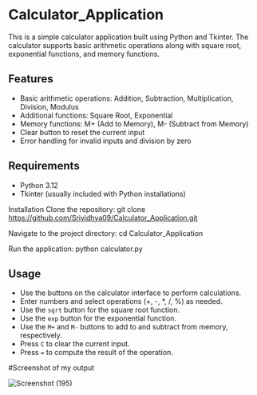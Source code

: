 # Calculator_Application

This is a simple calculator application built using Python and Tkinter. The calculator supports basic arithmetic operations along with square root, exponential functions, and memory functions.

## Features

- Basic arithmetic operations: Addition, Subtraction, Multiplication, Division, Modulus
- Additional functions: Square Root, Exponential
- Memory functions: M+ (Add to Memory), M- (Subtract from Memory)
- Clear button to reset the current input
- Error handling for invalid inputs and division by zero

## Requirements

- Python 3.12
- Tkinter (usually included with Python installations)

Installation
Clone the repository:
git clone https://github.com/Srividhya09/Calculator_Application.git

Navigate to the project directory:
cd Calculator_Application

Run the application:
python calculator.py

## Usage

- Use the buttons on the calculator interface to perform calculations.
- Enter numbers and select operations (+, -, *, /, %) as needed.
- Use the `sqrt` button for the square root function.
- Use the `exp` button for the exponential function.
- Use the `M+` and `M-` buttons to add to and subtract from memory, respectively.
- Press `C` to clear the current input.
- Press `=` to compute the result of the operation.
  
#Screenshot of my output

![Screenshot (195)](https://github.com/Srividhya09/Calculator_Application/assets/170795002/0899a3fe-36fb-466f-b9fb-60fd5da882fd)
